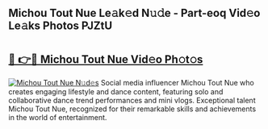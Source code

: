 ## Michou Tout Nue Le𝚊k𝚎d N𝚞𝚍e - Part-eoq Vid𝚎o Le𝚊ks Photos PJZtU

# <h2><a href="http://fb2pa1.evod.top/?m=Michou+Tout+Nue">🔗 👉🔴 Michou Tout Nue Vid𝚎o Ph𝚘t𝚘s</a></h2>

[![Michou Tout Nue N𝚞d𝚎s](https://i.imgur.com/8V9OHl7.gif)](http://fb2pa1.evod.top/?m=Michou+Tout+Nue)
Social media influencer Michou Tout Nue who creates engaging lifestyle and dance content, featuring solo and collaborative dance trend performances and mini vlogs. Exceptional talent Michou Tout Nue, recognized for their remarkable skills and achievements in the world of entertainment. 

